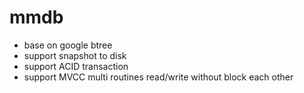 # mmdb

* base on google btree
* support snapshot to disk
* support ACID transaction
* support MVCC multi routines read/write without block each other
